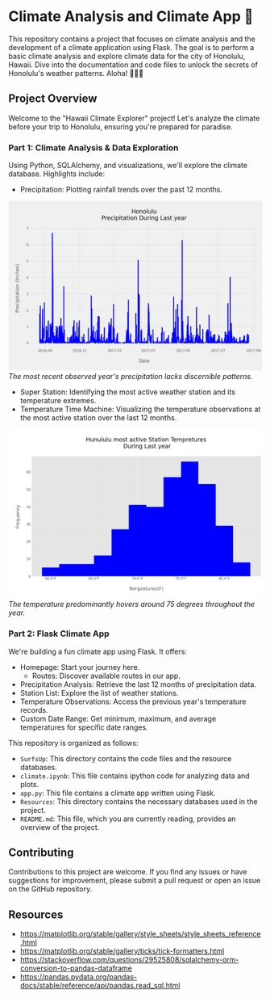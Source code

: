 # Climate Analysis and Climate App 🌊

This repository contains a project that focuses on climate analysis and the development of a climate application using Flask. The goal is to perform a basic climate analysis and explore climate data for the city of Honolulu, Hawaii. Dive into the documentation and code files to unlock the secrets of Honolulu's weather patterns. Aloha! 🌴🌞🌺


## Project Overview


Welcome to the "Hawaii Climate Explorer" project! Let's analyze the climate before your trip to Honolulu, ensuring you're prepared for paradise.

### Part 1: Climate Analysis & Data Exploration

Using Python, SQLAlchemy, and visualizations, we'll explore the climate database. Highlights include:

- Precipitation: Plotting rainfall trends over the past 12 months.

![line](https://github.com/MahsaBakhtiari/sqlalchemy-challenge/blob/main/SurfsUp/plot_pic/rain_barplot.png)
*The most recent observed year's precipitation lacks discernible patterns.*

- Super Station: Identifying the most active weather station and its temperature extremes.
- Temperature Time Machine: Visualizing the temperature observations at the most active station over the last 12 months.

![hist](https://github.com/MahsaBakhtiari/sqlalchemy-challenge/blob/main/SurfsUp/plot_pic/temp_hist.png)
*The temperature predominantly hovers around 75 degrees throughout the year.*

### Part 2: Flask Climate App

We're building a fun climate app using Flask. It offers:

- Homepage: Start your journey here.
  * Routes: Discover available routes in our app.
- Precipitation Analysis: Retrieve the last 12 months of precipitation data.
- Station List: Explore the list of weather stations.
- Temperature Observations: Access the previous year's temperature records.
- Custom Date Range: Get minimum, maximum, and average temperatures for specific date ranges.

This repository is organized as follows:

- `SurfsUp`: This directory contains the code files and the resource databases.
- `climate.ipynb`: This file contains ipython code for analyzing data and plots.
- `app.py`: This file contains a climate app written using Flask.
- `Resources`: This directory contains the necessary databases used in the project.
- `README.md`: This file, which you are currently reading, provides an overview of the project.


## Contributing

Contributions to this project are welcome. If you find any issues or have suggestions for improvement, please submit a pull  request or open an issue on the GitHub repository.

## Resources

- https://matplotlib.org/stable/gallery/style_sheets/style_sheets_reference.html
- https://matplotlib.org/stable/gallery/ticks/tick-formatters.html
- https://stackoverflow.com/questions/29525808/sqlalchemy-orm-conversion-to-pandas-dataframe
- https://pandas.pydata.org/pandas-docs/stable/reference/api/pandas.read_sql.html


